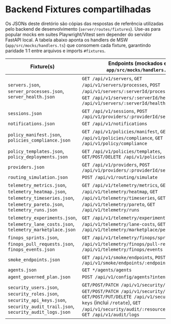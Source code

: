 # Backend Fixtures compartilhadas

Os JSONs deste diretório são cópias das respostas de referência utilizadas pelo backend de desenvolvimento (`server/routes/fixtures`). Use-as para popular mocks em suites Playwright/Vitest sem depender do servidor FastAPI local. A tabela abaixo aponta os handlers de MSW (`app/src/mocks/handlers.ts`) que consomem cada fixture, garantindo paridade 1:1 entre arquivos e imports `#fixtures`.

| Fixture(s) | Endpoints (mockados em `app/src/mocks/handlers.ts`) |
| --- | --- |
| `servers.json`, `server_processes.json`, `server_health.json` | `GET /api/v1/servers`, `GET /api/v1/servers/processes`, `POST /api/v1/servers/:serverId/process/:action`, `GET /api/v1/servers/:serverId/health`, `POST /api/v1/servers/:serverId/health/ping` |
| `sessions.json` | `GET /api/v1/sessions`, `POST /api/v1/providers/:providerId/sessions` |
| `notifications.json` | `GET /api/v1/notifications` |
| `policy_manifest.json`, `policies_compliance.json` | `GET /api/v1/policies/manifest`, `GET /api/v1/policies/compliance`, `GET /api/v1/policy/compliance` |
| `policy_templates.json`, `policy_deployments.json` | `GET /api/v1/policies/templates`, `GET/POST/DELETE /api/v1/policies/deployments` |
| `providers.json` | `GET /api/v1/providers`, `POST /api/v1/providers/:providerId/sessions` |
| `routing_simulation.json` | `POST /api/v1/routing/simulate` |
| `telemetry_metrics.json`, `telemetry_heatmap.json`, `telemetry_timeseries.json`, `telemetry_pareto.json`, `telemetry_runs.json` | `GET /api/v1/telemetry/metrics`, `GET /api/v1/telemetry/heatmap`, `GET /api/v1/telemetry/timeseries`, `GET /api/v1/telemetry/pareto`, `GET /api/v1/telemetry/runs` |
| `telemetry_experiments.json`, `telemetry_lane_costs.json`, `telemetry_marketplace.json` | `GET /api/v1/telemetry/experiments`, `GET /api/v1/telemetry/lane-costs`, `GET /api/v1/telemetry/marketplace/performance` |
| `finops_sprints.json`, `finops_pull_requests.json`, `finops_events.json` | `GET /api/v1/telemetry/finops/sprints`, `GET /api/v1/telemetry/finops/pull-requests`, `GET /api/v1/telemetry/finops/events` |
| `smoke_endpoints.json` | `GET /api/v1/smoke/endpoints`, `POST /api/v1/smoke/endpoints/:endpointId/run` |
| `agents.json` | `GET */agents/agents` |
| `agent_governed_plan.json` | `POST /api/v1/config/agents?intent=plan` |
| `security_users.json`, `security_roles.json`, `security_api_keys.json`, `security_audit_trail.json`, `security_audit_logs.json` | `GET/POST/PATCH /api/v1/security/users`, `GET/POST/PATCH /api/v1/security/roles`, `GET/POST/PUT/DELETE /api/v1/security/api-keys` (inclui `/rotate`), `GET /api/v1/security/audit/:resource/:resourceId`, `GET /api/v1/audit/logs` |

